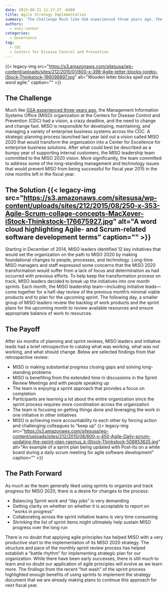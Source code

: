 ```yaml
---
date: 2015-08-21 11:17:27 -0400
title: Agile Strategy Implementation
summary: 'The Challenge Much like GSA experienced three years ago, the Management Information Systems Office (MISO) organization at the Centers for Disease Control and Prevention (CDC) had a vision, a crazy deadline, and the need to change and change fast. MISO is responsible for developing, maintaining, and managing a variety of enterprise business systems across the CDC.'
authors:
  - suzi-connor
categories:
  - Governance
tag:
  - CDC
  - Centers for Disease Control and Prevention
---
```


{{< legacy-img src="https://s3.amazonaws.com/sitesusa/wp-content/uploads/sites/212/2015/01/600-x-398-Agile-letter-blocks-joreks-iStock-Thinkstock-166098897.jpg" alt="Wooden letter blocks spell out the word agile." caption="" >}} 

## The Challenge

Much like [GSA experienced three years ago](https://www.WHATEVER/2012/08/12/agile-sprinting-to-digital-governance-recommendations/), the Management Information Systems Office (MISO) organization at the Centers for Disease Control and Prevention (CDC) had a vision, a crazy deadline, and the need to change and change fast. MISO is responsible for developing, maintaining, and managing a variety of enterprise business systems across the CDC. A strategic planning process launched last year laid out a vision called MISO 2020 that would transform the organization into a Center for Excellence for enterprise business solutions. After what could best be described as a bumpy year of supporting internal customers, the MISO leadership team committed to the MISO 2020 vision. More significantly, the team committed to address some of the long-standing management and technology issues that would prevent MISO from being successful for fiscal year 2015 in the nine months left in the fiscal year.

## The Solution {{< legacy-img src="https://s3.amazonaws.com/sitesusa/wp-content/uploads/sites/212/2015/08/250-x-353-Agile-Scrum-collage-concepts-MacXever-iStock-Thinkstock-176675927.jpg" alt="A word cloud highlighting Agile- and Scrum-related software development terms" caption="" >}} 

Starting in December of 2014, MISO leaders identified 12 key initiatives that would set the organization on the path to MISO 2020 by making foundational changes to people, processes, and technology. Long-time MISO managers and staff expressed some concerns that the MISO 2020 transformation would suffer from a lack of focus and determination as had occurred with previous efforts. To help keep the transformation process on track, MISO leaders decided to break up the initiatives into one month sprints. Each month, the MISO leadership team—including initiative leads—come together for a half-day review of the previous month’s minimal viable products and to plan for the upcoming sprint. The following day, a smaller group of MISO leaders review the backlog of work products and the sprint plans for the upcoming month to review available resources and ensure appropriate balance of work to resources.

## The Payoff

After six months of planning and sprint reviews, MISO leaders and initiative leads had a brief retrospective to catalog what was working, what was not working, and what should change. Below are selected findings from that retrospective review:

  * MISO is making substantial progress closing gaps and solving long-standing problems
  * MISO is benefiting from the extended time in discussions in the Sprint Review Meetings and with people speaking up
  * The team is enjoying a sprint approach that provides a focus on completion
  * Participants are learning a lot about the entire organization since the sprint process requires more coordination across the organization
  * The team is focusing on getting things done and leveraging the work in one initiative in other initiatives
  * MISO is achieving more accountability to each other by forcing action and challenging colleagues to “keep up” {{< legacy-img src="https://s3.amazonaws.com/sitesusa/wp-content/uploads/sites/212/2015/08/600-x-450-Agile-Daily-scrum-updating-the-sprint-plan-rasmus_k-iStock-Thinkstock-508853625.jpg" alt="An example of a sprint plan being updated with Post-Its on a white board during a daily scrum meeting for agile software development" caption="" >}} 

## The Path Forward

As much as the team generally liked using sprints to organize and track progress for MISO 2020, there is a desire for changes to the process:

  * Balancing Sprint work and “day jobs” is very demanding
  * Getting clarity on whether on whether it is acceptable to report on “works in progress”
  * Collaborating across the sprint initiative teams is very time consuming
  * Shrinking the list of sprint items might ultimately help sustain MISO progress over the long run

There is no doubt that applying agile principles has helped MISO with a very productive start to the implementation of its MISO 2020 strategy. The structure and pace of the monthly sprint review process has helped establish a “battle rhythm” for implementing strategic plan for our organization. While there have been early successes, there is still much to learn and no doubt our application of agile principles will evolve as we learn more. The findings from the recent “hot wash” of the sprint process highlighted enough benefits of using sprints to implement the strategy document that we are already making plans to continue this approach for next fiscal year.